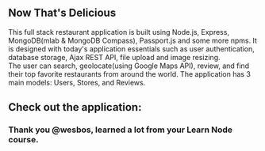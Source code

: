 ## Now That's Delicious

This full stack restaurant application is built using Node.js, Express, MongoDB(mlab & MongoDB Compass), Passport.js and some more npms. 
It is designed with today's application essentials such as user authentication, database storage, Ajax REST API, file upload and image resizing.
<br>
The user can search, geolocate(using Google Maps API), review, and find their top favorite restaurants from around the world. 
The application has 3 main models: Users, Stores, and Reviews. 

## Check out the application:
[Now That's Delicious]:(https://now-thatsdelicious.herokuapp.com/)

### Thank you @wesbos, learned a lot from your Learn Node course.


